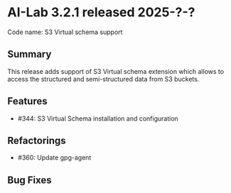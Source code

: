 # AI-Lab 3.2.1 released 2025-?-?

Code name: S3 Virtual schema support

## Summary

This release adds support of S3 Virtual schema extension which allows to access
the structured and semi-structured data from S3 buckets.

## Features

* #344: S3 Virtual Schema installation and configuration

## Refactorings

* #360: Update gpg-agent

## Bug Fixes

